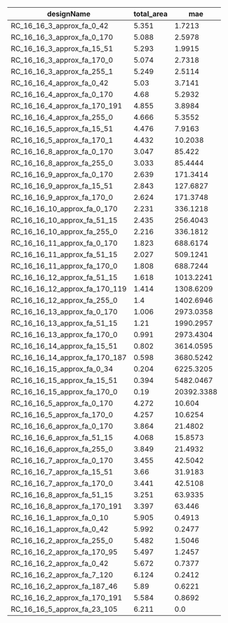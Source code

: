 | designName                    | total_area | mae        |
| ----------------------------- | ---------- | ---------- |
| RC_16_16_3_approx_fa_0_42     | 5.351      | 1.7213     |
| RC_16_16_3_approx_fa_0_170    | 5.088      | 2.5978     |
| RC_16_16_3_approx_fa_15_51    | 5.293      | 1.9915     |
| RC_16_16_3_approx_fa_170_0    | 5.074      | 2.7318     |
| RC_16_16_3_approx_fa_255_1    | 5.249      | 2.5114     |
| RC_16_16_4_approx_fa_0_42     | 5.03       | 3.7141     |
| RC_16_16_4_approx_fa_0_170    | 4.68       | 5.2932     |
| RC_16_16_4_approx_fa_170_191  | 4.855      | 3.8984     |
| RC_16_16_4_approx_fa_255_0    | 4.666      | 5.3552     |
| RC_16_16_5_approx_fa_15_51    | 4.476      | 7.9163     |
| RC_16_16_5_approx_fa_170_1    | 4.432      | 10.2038    |
| RC_16_16_8_approx_fa_0_170    | 3.047      | 85.422     |
| RC_16_16_8_approx_fa_255_0    | 3.033      | 85.4444    |
| RC_16_16_9_approx_fa_0_170    | 2.639      | 171.3414   |
| RC_16_16_9_approx_fa_15_51    | 2.843      | 127.6827   |
| RC_16_16_9_approx_fa_170_0    | 2.624      | 171.3748   |
| RC_16_16_10_approx_fa_0_170   | 2.231      | 336.1218   |
| RC_16_16_10_approx_fa_51_15   | 2.435      | 256.4043   |
| RC_16_16_10_approx_fa_255_0   | 2.216      | 336.1812   |
| RC_16_16_11_approx_fa_0_170   | 1.823      | 688.6174   |
| RC_16_16_11_approx_fa_51_15   | 2.027      | 509.1241   |
| RC_16_16_11_approx_fa_170_0   | 1.808      | 688.7244   |
| RC_16_16_12_approx_fa_51_15   | 1.618      | 1013.2241  |
| RC_16_16_12_approx_fa_170_119 | 1.414      | 1308.6209  |
| RC_16_16_12_approx_fa_255_0   | 1.4        | 1402.6946  |
| RC_16_16_13_approx_fa_0_170   | 1.006      | 2973.0358  |
| RC_16_16_13_approx_fa_51_15   | 1.21       | 1990.2957  |
| RC_16_16_13_approx_fa_170_0   | 0.991      | 2973.4304  |
| RC_16_16_14_approx_fa_15_51   | 0.802      | 3614.0595  |
| RC_16_16_14_approx_fa_170_187 | 0.598      | 3680.5242  |
| RC_16_16_15_approx_fa_0_34    | 0.204      | 6225.3205  |
| RC_16_16_15_approx_fa_15_51   | 0.394      | 5482.0467  |
| RC_16_16_15_approx_fa_170_0   | 0.19       | 20392.3388 |
| RC_16_16_5_approx_fa_0_170    | 4.272      | 10.604     |
| RC_16_16_5_approx_fa_170_0    | 4.257      | 10.6254    |
| RC_16_16_6_approx_fa_0_170    | 3.864      | 21.4802    |
| RC_16_16_6_approx_fa_51_15    | 4.068      | 15.8573    |
| RC_16_16_6_approx_fa_255_0    | 3.849      | 21.4932    |
| RC_16_16_7_approx_fa_0_170    | 3.455      | 42.5042    |
| RC_16_16_7_approx_fa_15_51    | 3.66       | 31.9183    |
| RC_16_16_7_approx_fa_170_0    | 3.441      | 42.5108    |
| RC_16_16_8_approx_fa_51_15    | 3.251      | 63.9335    |
| RC_16_16_8_approx_fa_170_191  | 3.397      | 63.446     |
| RC_16_16_1_approx_fa_0_10     | 5.905      | 0.4913     |
| RC_16_16_1_approx_fa_0_42     | 5.992      | 0.2477     |
| RC_16_16_2_approx_fa_255_0    | 5.482      | 1.5046     |
| RC_16_16_2_approx_fa_170_95   | 5.497      | 1.2457     |
| RC_16_16_2_approx_fa_0_42     | 5.672      | 0.7377     |
| RC_16_16_2_approx_fa_7_120    | 6.124      | 0.2412     |
| RC_16_16_2_approx_fa_187_46   | 5.89       | 0.6221     |
| RC_16_16_2_approx_fa_170_191  | 5.584      | 0.8692     |
| RC_16_16_5_approx_fa_23_105   | 6.211      | 0.0        |
